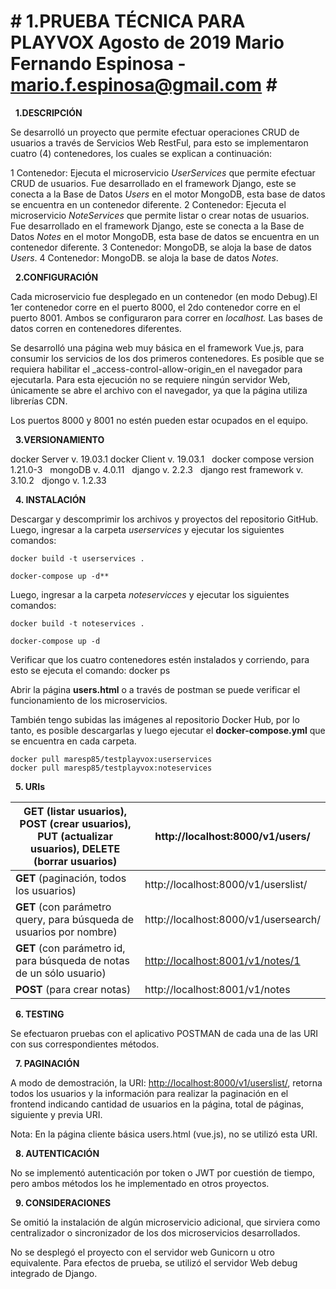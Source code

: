 # # 1.PRUEBA TÉCNICA PARA PLAYVOX Agosto de 2019 Mario Fernando Espinosa - mario.f.espinosa@gmail.com # #

&nbsp;
**1.DESCRIPCIÓN**

Se desarrolló un proyecto que permite efectuar operaciones CRUD de usuarios a través de Servicios Web RestFul, para esto se implementaron cuatro (4) contenedores, los cuales se explican a continuación:

1 Contenedor: Ejecuta el microservicio _UserServices_ que permite efectuar CRUD de usuarios. Fue desarrollado en el framework Django, este se conecta a la Base de Datos _Users_ en el motor MongoDB, esta base de datos se encuentra en un contenedor diferente.
2 Contenedor: Ejecuta el microservicio _NoteServices_ que permite listar o crear notas de usuarios. Fue desarrollado en el framework Django, este se conecta a la Base de Datos _Notes_ en el motor MongoDB, esta base de datos se encuentra en un contenedor diferente.
3 Contenedor: MongoDB, se aloja la base de datos _Users_.
4 Contenedor: MongoDB. se aloja la base de datos _Notes_.

&nbsp;
**2.CONFIGURACIÓN**

Cada microservicio fue desplegado en un contenedor (en modo Debug).El 1er contenedor corre en el puerto 8000, el 2do contenedor corre en el puerto 8001. Ambos se configuraron para correr en _localhost._ Las bases de datos corren en contenedores diferentes.

Se desarrolló una página web muy básica en el framework Vue.js, para consumir los servicios de los dos primeros contenedores. Es posible que se requiera habilitar el _access-control-allow-origin_en el navegador para ejecutarla. Para esta ejecución no se requiere ningún servidor Web, únicamente se abre el archivo con el navegador, ya que la página utiliza librerías CDN.

Los puertos 8000 y 8001 no estén pueden estar ocupados en el equipo.

&nbsp;
**3.VERSIONAMIENTO**

docker Server v. 19.03.1 docker Client v. 19.03.1 &nbsp;
docker compose version 1.21.0-3 &nbsp;
mongoDB v. 4.0.11 &nbsp;
django v. 2.2.3 &nbsp;
django rest framework v. 3.10.2 &nbsp;
djongo v. 1.2.33 &nbsp;

&nbsp;
**4. INSTALACIÓN**

Descargar y descomprimir los archivos y proyectos del repositorio GitHub. Luego, ingresar a la carpeta _userservices_ y ejecutar los siguientes comandos:

```
docker build -t userservices .

docker-compose up -d**
```

Luego, ingresar a la carpeta _noteservicces_ y ejecutar los siguientes comandos:

```
docker build -t noteservices .

docker-compose up -d
```

Verificar que los cuatro contenedores estén instalados y corriendo, para esto se ejecuta el comando: docker ps

Abrir la página **users.html** o a través de postman se puede verificar el funcionamiento de los microservicios.

También tengo subidas las imágenes al repositorio Docker Hub, por lo tanto, es posible descargarlas y luego ejecutar el **docker-compose.yml** que se encuentra en cada carpeta.

```
docker pull maresp85/testplayvox:userservices
docker pull maresp85/testplayvox:noteservices
```

&nbsp;
**5. URIs**

| **GET** (listar usuarios), **POST** (crear usuarios), **PUT** (actualizar usuarios),   **DELETE** (borrar usuarios) | http://localhost:8000/v1/users/ |
| --- | --- |
| **GET** (paginación, todos los usuarios) | http://localhost:8000/v1/userslist/ |
| **GET** (con parámetro query, para búsqueda de usuarios por nombre) | http://localhost:8000/v1/usersearch/ |
| **GET** (con parámetro id, para búsqueda de notas de un sólo usuario) | [http://localhost:8001/v1/notes/1](http://localhost:8001/v1/notes/1) |
| **POST** (para crear notas) | http://localhost:8001/v1/notes |

&nbsp;
**6. TESTING**

Se efectuaron pruebas con el aplicativo POSTMAN de cada una de las URI con sus correspondientes métodos.

&nbsp;
**7. PAGINACIÓN**

A modo de demostración, la URI: [http://localhost:8000/v1/userslist/](http://localhost:8000/v1/userslist/), retorna todos los usuarios y la información para realizar la paginación en el frontend indicando cantidad de usuarios en la página, total de páginas, siguiente y previa URI.

Nota: En la página cliente básica users.html (vue.js), no se utilizó esta URI.

 &nbsp;
**8. AUTENTICACIÓN**

No se implementó autenticación por token o JWT por cuestión de tiempo, pero ambos métodos los he implementado en otros proyectos.

&nbsp;
**9. CONSIDERACIONES**

Se omitió la instalación de algún microservicio adicional, que sirviera como centralizador o sincronizador de los dos microservicios desarrollados.

No se desplegó el proyecto con el servidor web Gunicorn u otro equivalente. Para efectos de prueba, se utilizó el servidor Web debug integrado de Django.
